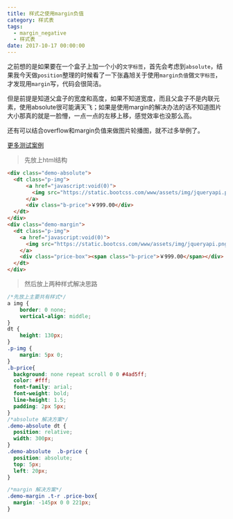 ```yaml
---
title: 样式之使用margin负值
category: 样式表
tags:
  - margin_negative
  - 样式表
date: 2017-10-17 00:00:00
---
```


之前想的是如果要在一个盒子上加一个小的`文字标签`，首先会考虑到`absolute`，结果我今天做`position`整理的时候看了一下张鑫旭关于使用`margin负值`做`文字标签`，才发现用`margin`写，代码会很简洁。

<!-- more -->

但是前提是知道父盒子的宽度和高度，如果不知道宽度，而且父盒子不是内联元素，使用absolute很可能满天飞；如果是使用margin的解决办法的话不知道图片大小那真的就是一脸懵，一点一点的左移上移，感觉效率也没那么高。

还有可以结合overflow和margin负值来做图片轮播图，就不过多举例了。

[更多测试案例](https://mowatermelon.github.io/demoArray/basecss/marginHack.html)

> 先放上html结构

```html
<div class="demo-absolute">
  <dt class="p-img">
      <a href="javascript:void(0)">
        <img src="https://static.bootcss.com/www/assets/img/jqueryapi.png?1510078115427"/>
      </a>
      <div class="b-price">￥999.00</div>
  </dt>
</div>
<div class="demo-margin">
  <dt class="p-img">
    <a href="javascript:void(0)">
      <img src="https://static.bootcss.com/www/assets/img/jqueryapi.png?1510078115427"/>>
    </a>
    <div class="price-box"><span class="b-price">￥999.00</span></div>
  </dt>
</div>

```

>然后放上两种样式解决思路

```css
/*先放上主要共有样式*/
a img {
    border: 0 none;
    vertical-align: middle;
}
dt {
    height: 130px;
}
.p-img {
    margin: 5px 0;
}
.b-price{
  background: none repeat scroll 0 0 #4ad5ff;
  color: #fff;
  font-family: arial;
  font-weight: bold;
  line-height: 1.5;
  padding: 2px 5px;
}
/*absolute 解决方案*/
.demo-absolute dt {
  position: relative;
  width: 300px;
}
.demo-absolute  .b-price {
  position: absolute;
  top: 5px;
  left: 20px;
}

/*margin 解决方案*/
.demo-margin .t-r .price-box{
  margin: -145px 0 0 221px;
}
```